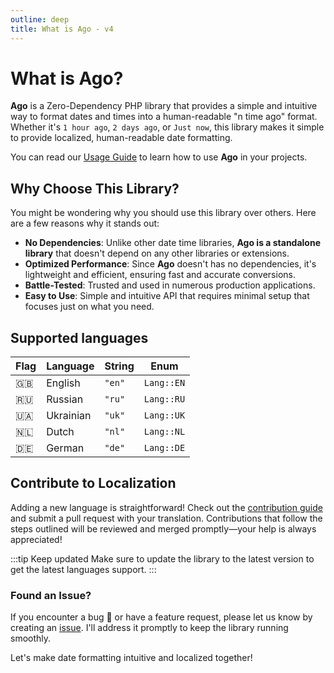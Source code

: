 ```yaml
---
outline: deep
title: What is Ago - v4
---
```


# What is Ago?
**Ago** is a Zero-Dependency PHP library that provides a simple and intuitive way to format dates and times into a human-readable "n time ago" format. Whether it's `1 hour ago`, `2 days ago`, or `Just now`, this library makes it simple to provide localized, human-readable date formatting.

You can read our [Usage Guide](/v4/usage-guide) to learn how to use **Ago** in your projects.

## Why Choose This Library?
You might be wondering why you should use this library over others. Here are a few reasons why it stands out:

- **No Dependencies**: Unlike other date time libraries, **Ago is a standalone library** that doesn't depend on any other libraries or extensions.
- **Optimized Performance**: Since **Ago** doesn't has no dependencies, it's lightweight and efficient, ensuring fast and accurate conversions.
- **Battle-Tested**: Trusted and used in numerous production applications.
- **Easy to Use**: Simple and intuitive API that requires minimal setup that focuses just on what you need.

## Supported languages
| Flag | Language  | String | Enum       |
| ---- | --------- | ------ | ---------- |
| 🇬🇧    | English   | `"en"` | `Lang::EN` |
| 🇷🇺    | Russian   | `"ru"` | `Lang::RU` |
| 🇺🇦    | Ukrainian | `"uk"` | `Lang::UK` |
| 🇳🇱    | Dutch     | `"nl"` | `Lang::NL` |
| 🇩🇪    | German    | `"de"` | `Lang::DE` |

## Contribute to Localization
Adding a new language is straightforward! Check out the [contribution guide](/contribute) and submit a pull request with your translation. Contributions that follow the steps outlined will be reviewed and merged promptly—your help is always appreciated!

:::tip Keep updated
Make sure to update the library to the latest version to get the latest languages support.
:::

### Found an Issue?
If you encounter a bug 🐞 or have a feature request, please let us know by creating an [issue](https://github.com/php-ago/ago/issues/new). I'll address it promptly to keep the library running smoothly.

Let's make date formatting intuitive and localized together!